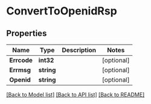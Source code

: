 # ConvertToOpenidRsp

## Properties

Name | Type | Description | Notes
------------ | ------------- | ------------- | -------------
**Errcode** | **int32** |  | [optional] 
**Errmsg** | **string** |  | [optional] 
**Openid** | **string** |  | [optional] 

[[Back to Model list]](../README.md#documentation-for-models) [[Back to API list]](../README.md#documentation-for-api-endpoints) [[Back to README]](../README.md)


